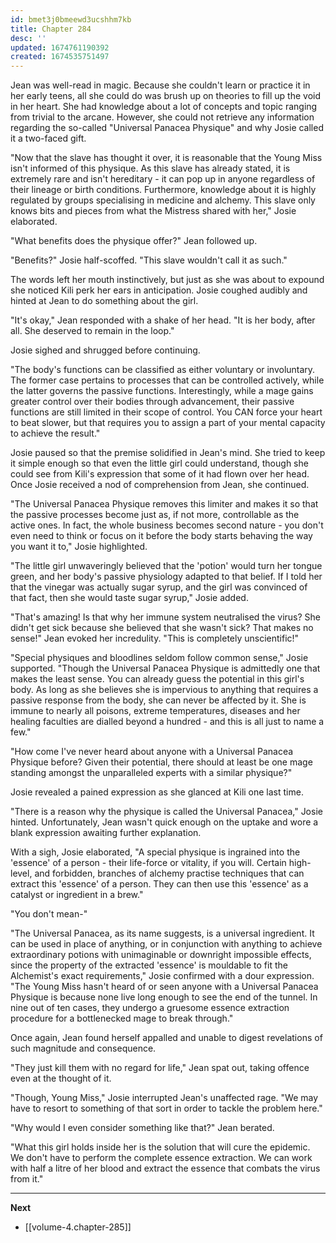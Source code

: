 ```yaml
---
id: bmet3j0bmeewd3ucshhm7kb
title: Chapter 284
desc: ''
updated: 1674761190392
created: 1674535751497
---
```


Jean was well-read in magic. Because she couldn't learn or practice it in her early teens, all she could do was brush up on theories to fill up the void in her heart. She had knowledge about a lot of concepts and topic ranging from trivial to the arcane. However, she could not retrieve any information regarding the so-called "Universal Panacea Physique" and why Josie called it a two-faced gift.

"Now that the slave has thought it over, it is reasonable that the Young Miss isn't informed of this physique. As this slave has already stated, it is extremely rare and isn't hereditary - it can pop up in anyone regardless of their lineage or birth conditions. Furthermore, knowledge about it is highly regulated by groups specialising in medicine and alchemy. This slave only knows bits and pieces from what the Mistress shared with her," Josie elaborated.

"What benefits does the physique offer?" Jean followed up.

"Benefits?" Josie half-scoffed. "This slave wouldn't call it as such."

The words left her mouth instinctively, but just as she was about to expound she noticed Kili perk her ears in anticipation. Josie coughed audibly and hinted at Jean to do something about the girl.

"It's okay," Jean responded with a shake of her head. "It is her body, after all. She deserved to remain in the loop."

Josie sighed and shrugged before continuing.

"The body's functions can be classified as either voluntary or involuntary. The former case pertains to processes that can be controlled actively, while the latter governs the passive functions. Interestingly, while a mage gains greater control over their bodies through advancement, their passive functions are still limited in their scope of control. You CAN force your heart to beat slower, but that requires you to assign a part of your mental capacity to achieve the result."

Josie paused so that the premise solidified in Jean's mind. She tried to keep it simple enough so that even the little girl could understand, though she could see from Kili's expression that some of it had flown over her head. Once Josie received a nod of comprehension from Jean, she continued.

"The Universal Panacea Physique removes this limiter and makes it so that the passive processes become just as, if not more, controllable as the active ones. In fact, the whole business becomes second nature - you don't even need to think or focus on it before the body starts behaving the way you want it to," Josie highlighted.

"The little girl unwaveringly believed that the 'potion' would turn her tongue green, and her body's passive physiology adapted to that belief. If I told her that the vinegar was actually sugar syrup, and the girl was convinced of that fact, then she would taste sugar syrup," Josie added.

"That's amazing! Is that why her immune system neutralised the virus? She didn't get sick because she believed that she wasn't sick? That makes no sense!" Jean evoked her incredulity. "This is completely unscientific!"

"Special physiques and bloodlines seldom follow common sense," Josie supported. "Though the Universal Panacea Physique is admittedly one that makes the least sense. You can already guess the potential in this girl's body. As long as she believes she is impervious to anything that requires a passive response from the body, she can never be affected by it. She is immune to nearly all poisons, extreme temperatures, diseases and her healing faculties are dialled beyond a hundred - and this is all just to name a few."

"How come I've never heard about anyone with a Universal Panacea Physique before? Given their potential, there should at least be one mage standing amongst the unparalleled experts with a similar physique?"

Josie revealed a pained expression as she glanced at Kili one last time.

"There is a reason why the physique is called the Universal Panacea," Josie hinted. Unfortunately, Jean wasn't quick enough on the uptake and wore a blank expression awaiting further explanation.

With a sigh, Josie elaborated, "A special physique is ingrained into the 'essence' of a person - their life-force or vitality, if you will. Certain high-level, and forbidden, branches of alchemy practise techniques that can extract this 'essence' of a person. They can then use this 'essence' as a catalyst or ingredient in a brew."

"You don't mean-"

"The Universal Panacea, as its name suggests, is a universal ingredient. It can be used in place of anything, or in conjunction with anything to achieve extraordinary potions with unimaginable or downright impossible effects, since the property of the extracted 'essence' is mouldable to fit the Alchemist's exact requirements," Josie confirmed with a dour expression. "The Young Miss hasn't heard of or seen anyone with a Universal Panacea Physique is because none live long enough to see the end of the tunnel. In nine out of ten cases, they undergo a gruesome essence extraction procedure for a bottlenecked mage to break through."

Once again, Jean found herself appalled and unable to digest revelations of such magnitude and consequence.

"They just kill them with no regard for life," Jean spat out, taking offence even at the thought of it.

"Though, Young Miss," Josie interrupted Jean's unaffected rage. "We may have to resort to something of that sort in order to tackle the problem here."

"Why would I even consider something like that?" Jean berated.

"What this girl holds inside her is the solution that will cure the epidemic. We don't have to perform the complete essence extraction. We can work with half a litre of her blood and extract the essence that combats the virus from it."

____

**Next**
* [[volume-4.chapter-285]]
